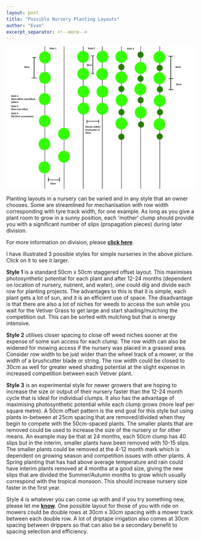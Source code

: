 ```yaml
---
layout: post
title: "Possible Nursery Planting Layouts"
author: "Evan"
excerpt_separator: <!--more-->
---
```

[![alt text](/assets/img/thumbs/planting.png "Layouts")](/assets/img/planting.png)

Planting layouts in a nursery can be varied and in any style that an owner chooses. Some are streamlined for mechanisation with row width corresponding with tyre track width, for one example. As long as you give a plant room to grow in a sunny position, each 'mother' clump should provide you with a significant number of slips (propagation pieces) during later division.

<!--more-->

For more information on division, please [**click here**](/prop).

I have illustrated 3 possible styles for simple nurseries in the above picture. Click on it to see it larger.

**Style 1** is a standard 50cm x 50cm staggered offset layout. This maximises photosynthetic potential for each plant and after 12-24 months (dependent on location of nursery, nutrient, and water), one could dig and divide each row for planting projects. The advantages to this is that it is simple, each plant gets a lot of sun, and it is an efficient use of space. The disadvantage is that there are also a lot of niches for weeds to access the sun while you wait for the Vetiver Grass to get large and start shading/mulching the competition out. This can be sorted with mulching but that is energy intensive.

**Style 2** utilises closer spacing to close off weed niches sooner at the expense of some sun access for each clump. The row width can also be widened for mowing access if the nursery was placed in a grassed area. Consider row width to be just wider than the wheel track of a mower, or the width of a brushcutter blade or string. The row width could be closed to 30cm as well for greater weed shading potential at the slight expense in increased competition between each Vetiver plant.

**Style 3** is an experimental style for newer growers that are hoping to increase the size or output of their nursery faster than the 12-24 month cycle that is ideal for individual clumps. It also has the advantage of maximising photosynthetic potential while each clump grows (more leaf per square metre). A 50cm offset pattern is the end goal for this style but using plants in-between at 25cm spacing that are removed/divided when they begin to compete with the 50cm-spaced plants. The smaller plants that are removed could be used to increase the size of the nursery or for other means. An example may be that at 24 months, each 50cm clump has 40 slips but in the interim, smaller plants have been removed with 10-15 slips. The smaller plants could be removed at the 4-12 month mark which is dependent on growing season and competition issues with other plants. A Spring planting that has had above average temperature and rain could have interim plants removed at 4 months at a good size, giving the new slips that are divided the Summer/Autumn months to grow which usually correspond with the tropical monsoon. This should increase nursery size faster in the first year.

Style 4 is whatever you can come up with and if you try something new, please let me [**know**](/contact). One possible layout for those of you with ride on mowers could be double rows at 30cm x 30cm spacing with a mower track between each double row. A lot of driptape irrigation also comes at 30cm spacing between drippers so that can also be a secondary benefit to spacing selection and efficiency.
